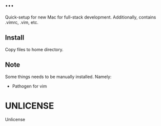 # ...

Quick-setup for new Mac for full-stack development. Additionally, contains
.vimrc, .vim, etc.

## Install

Copy files to home directory.


## Note

Some things needs to be manually installed. Namely:

* Pathogen for vim


# UNLICENSE

Unlicense

